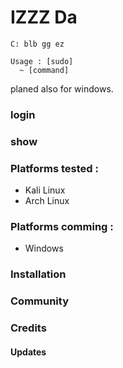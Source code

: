 # IZZZ Da

```
C: blb gg ez
```


```
Usage : [sudo]
  ~ [command]

```
planed also for windows.

### login


### show

### Platforms tested :

- Kali Linux
- Arch Linux

### Platforms comming :

- Windows

### Installation


### Community

### Credits


#### Updates
